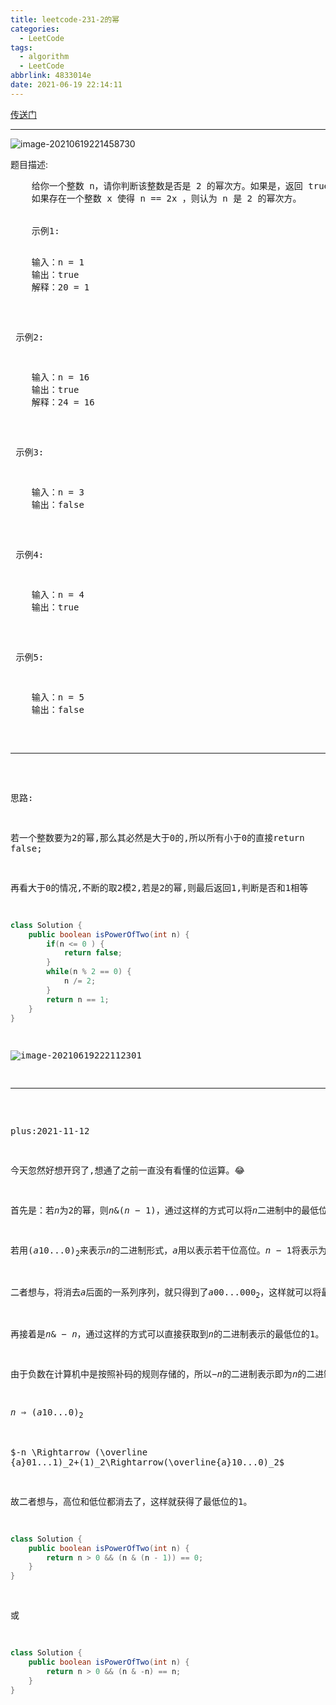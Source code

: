 ```yaml
---
title: leetcode-231-2的幂
categories:
  - LeetCode
tags:
  - algorithm
  - LeetCode
abbrlink: 4833014e
date: 2021-06-19 22:14:11
---
```


<a href="https://leetcode-cn.com/problems/power-of-two/">传送门</a>

<hr/>

![image-20210619221458730](https://gitee.com/cao_ziqiang/img/raw/master/20210619221505.png)

题目描述:

<pre>
    给你一个整数 n，请你判断该整数是否是 2 的幂次方。如果是，返回 true ；否则，返回 false 。
    如果存在一个整数 x 使得 n == 2x ，则认为 n 是 2 的幂次方。


​    示例1:

<pre>
    输入：n = 1
	输出：true
	解释：20 = 1
</pre>


​	示例2:

<pre>
    输入：n = 16
	输出：true
	解释：24 = 16
</pre>


​	示例3:

<pre>
    输入：n = 3
	输出：false
</pre>


​	示例4:

<pre>
    输入：n = 4
	输出：true
</pre>


​	示例5:

<pre>
    输入：n = 5
	输出：false
</pre>




<hr>


思路:

若一个整数要为2的幂,那么其必然是大于0的,所以所有小于0的直接return false;

再看大于0的情况,不断的取2模2,若是2的幂,则最后返回1,判断是否和1相等

```java
class Solution {
    public boolean isPowerOfTwo(int n) {
        if(n <= 0 ) {
            return false;
        }
        while(n % 2 == 0) {
            n /= 2;
        }
        return n == 1;
    }
}
```

![image-20210619222112301](https://gitee.com/cao_ziqiang/img/raw/master/20210620205816.png)

<hr/>

plus:2021-11-12

今天忽然好想开窍了,想通了之前一直没有看懂的位运算。😂

首先是：若$n$为2的幂，则$n \& (n-1)$，通过这样的方式可以将$n$二进制中的最低位1移除。

若用$(a10...0)_2$来表示$n$的二进制形式，$a$用以表示若干位高位。$n-1$将表示为：$(a01...1)_2$

二者想与，将消去$a$后面的一系列序列，就只得到了$a00...000_2$，这样就可以将最低位的那个1移除。

再接着是$n\& -n$，通过这样的方式可以直接获取到$n$的二进制表示的最低位的1。

由于负数在计算机中是按照补码的规则存储的，所以$-n$的二进制表示即为$n$的二进制表示的每一位取反后再加上1。

$n \Rightarrow (a10...0)_2$

$-n \Rightarrow (\overline {a}01...1)_2+(1)_2\Rightarrow(\overline{a}10...0)_2$

故二者想与，高位和低位都消去了，这样就获得了最低位的1。

```java
class Solution {
    public boolean isPowerOfTwo(int n) {
        return n > 0 && (n & (n - 1)) == 0; 
    }
}
```

或

```java
class Solution {
    public boolean isPowerOfTwo(int n) {
        return n > 0 && (n & -n) == n;
    }
}
```


